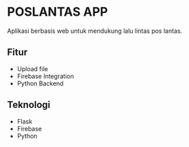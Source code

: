 # POSLANTAS APP

Aplikasi berbasis web untuk mendukung lalu lintas pos lantas.

## Fitur
- Upload file
- Firebase Integration
- Python Backend

## Teknologi
- Flask
- Firebase
- Python
